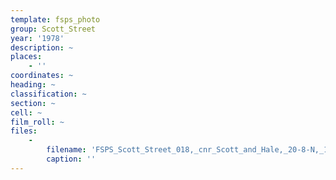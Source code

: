 ```yaml
---
template: fsps_photo
group: Scott_Street
year: '1978'
description: ~
places:
    - ''
coordinates: ~
heading: ~
classification: ~
section: ~
cell: ~
film_roll: ~
files:
    -
        filename: 'FSPS_Scott_Street_018,_cnr_Scott_and_Hale,_20-8-N,_1978.png'
        caption: ''
---
```

